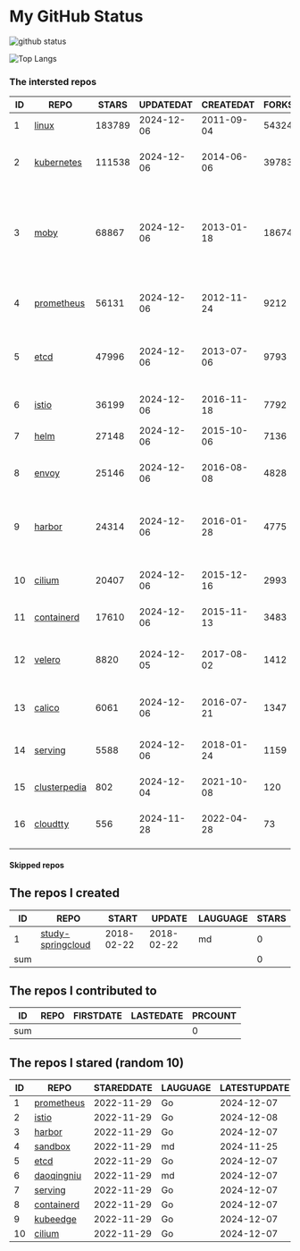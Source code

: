 # My GitHub Status

<img src="https://github-readme-stats-1.yihong0618.vercel.app/api?username=daoqingniu&show_icons=true&&&hide_title=true&count_private=true" alt="github status" />

![Top Langs](https://github-readme-stats-1.yihong0618.vercel.app/api/top-langs/?username=daoqingniu&layout=compact)

<!--START_SECTION:github_repos-->
### The intersted repos
| ID |                              REPO                               | STARS  | UPDATEDAT  | CREATEDAT  | FORKSCOUNT |                                                DESCRIPTIONS                                                |
|----|-----------------------------------------------------------------|--------|------------|------------|------------|------------------------------------------------------------------------------------------------------------|
|  1 | [linux](https://github.com/torvalds/linux)                      | 183789 | 2024-12-06 | 2011-09-04 |      54324 | Linux kernel source tree                                                                                   |
|  2 | [kubernetes](https://github.com/kubernetes/kubernetes)          | 111538 | 2024-12-06 | 2014-06-06 |      39783 | Production-Grade Container Scheduling and Management                                                       |
|  3 | [moby](https://github.com/moby/moby)                            |  68867 | 2024-12-06 | 2013-01-18 |      18674 | The Moby Project - a collaborative project for the container ecosystem to assemble container-based systems |
|  4 | [prometheus](https://github.com/prometheus/prometheus)          |  56131 | 2024-12-06 | 2012-11-24 |       9212 | The Prometheus monitoring system and time series database.                                                 |
|  5 | [etcd](https://github.com/etcd-io/etcd)                         |  47996 | 2024-12-06 | 2013-07-06 |       9793 | Distributed reliable key-value store for the most critical data of a distributed system                    |
|  6 | [istio](https://github.com/istio/istio)                         |  36199 | 2024-12-06 | 2016-11-18 |       7792 | Connect, secure, control, and observe services.                                                            |
|  7 | [helm](https://github.com/helm/helm)                            |  27148 | 2024-12-06 | 2015-10-06 |       7136 | The Kubernetes Package Manager                                                                             |
|  8 | [envoy](https://github.com/envoyproxy/envoy)                    |  25146 | 2024-12-06 | 2016-08-08 |       4828 | Cloud-native high-performance edge/middle/service proxy                                                    |
|  9 | [harbor](https://github.com/goharbor/harbor)                    |  24314 | 2024-12-06 | 2016-01-28 |       4775 | An open source trusted cloud native registry project that stores, signs, and scans content.                |
| 10 | [cilium](https://github.com/cilium/cilium)                      |  20407 | 2024-12-06 | 2015-12-16 |       2993 | eBPF-based Networking, Security, and Observability                                                         |
| 11 | [containerd](https://github.com/containerd/containerd)          |  17610 | 2024-12-06 | 2015-11-13 |       3483 | An open and reliable container runtime                                                                     |
| 12 | [velero](https://github.com/vmware-tanzu/velero)                |   8820 | 2024-12-05 | 2017-08-02 |       1412 | Backup and migrate Kubernetes applications and their persistent volumes                                    |
| 13 | [calico](https://github.com/projectcalico/calico)               |   6061 | 2024-12-06 | 2016-07-21 |       1347 | Cloud native networking and network security                                                               |
| 14 | [serving](https://github.com/knative/serving)                   |   5588 | 2024-12-06 | 2018-01-24 |       1159 | Kubernetes-based, scale-to-zero, request-driven compute                                                    |
| 15 | [clusterpedia](https://github.com/clusterpedia-io/clusterpedia) |    802 | 2024-12-04 | 2021-10-08 |        120 | The Encyclopedia of Kubernetes clusters                                                                    |
| 16 | [cloudtty](https://github.com/cloudtty/cloudtty)                |    556 | 2024-11-28 | 2022-04-28 |         73 | A Friendly Kubernetes CloudShell (Web Terminal) !                                                          |



#### Skipped repos
<!--END_SECTION:github_repos-->

<!--START_SECTION:my_github-->
## The repos I created
| ID  |                                 REPO                                 |   START    |   UPDATE   | LAUGUAGE | STARS |
|-----|----------------------------------------------------------------------|------------|------------|----------|-------|
|   1 | [study-springcloud](https://github.com/daoqingniu/study-springcloud) | 2018-02-22 | 2018-02-22 | md       |     0 |
| sum |                                                                      |            |            |          |     0 |

## The repos I contributed to
| ID  | REPO | FIRSTDATE | LASTEDATE | PRCOUNT |
|-----|------|-----------|-----------|---------|
| sum |      |           |           |       0 |

## The repos I stared (random 10)
| ID |                          REPO                          | STAREDDATE | LAUGUAGE | LATESTUPDATE |
|----|--------------------------------------------------------|------------|----------|--------------|
|  1 | [prometheus](https://github.com/prometheus/prometheus) | 2022-11-29 | Go       | 2024-12-07   |
|  2 | [istio](https://github.com/istio/istio)                | 2022-11-29 | Go       | 2024-12-08   |
|  3 | [harbor](https://github.com/goharbor/harbor)           | 2022-11-29 | Go       | 2024-12-07   |
|  4 | [sandbox](https://github.com/cncf/sandbox)             | 2022-11-29 | md       | 2024-11-25   |
|  5 | [etcd](https://github.com/etcd-io/etcd)                | 2022-11-29 | Go       | 2024-12-07   |
|  6 | [daoqingniu](https://github.com/daoqingniu/daoqingniu) | 2022-11-29 | md       | 2024-12-07   |
|  7 | [serving](https://github.com/knative/serving)          | 2022-11-29 | Go       | 2024-12-07   |
|  8 | [containerd](https://github.com/containerd/containerd) | 2022-11-29 | Go       | 2024-12-07   |
|  9 | [kubeedge](https://github.com/kubeedge/kubeedge)       | 2022-11-29 | Go       | 2024-12-07   |
| 10 | [cilium](https://github.com/cilium/cilium)             | 2022-11-29 | Go       | 2024-12-07   |

<!--END_SECTION:my_github-->
